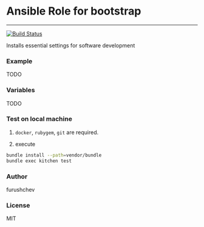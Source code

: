 # Ansible Role for bootstrap
- - -

[![Build Status](https://travis-ci.org/furushchev/ansible-bootstrap.svg)](https://travis-ci.org/furushchev/ansible-bootstrap)

Installs essential settings for software development

### Example
TODO

### Variables
TODO

### Test on local machine

1. `docker`, `rubygem`, `git` are required.

2. execute

```bash
bundle install --path=vendor/bundle
bundle exec kitchen test
```

### Author
furushchev

### License
MIT
